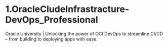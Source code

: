 # 1.OracleCludeInfrastracture-DevOps_Professional
Oracle University |  Unlocking the power of OCI DevOps to streamline CI/CD – from building to deploying apps with ease.
